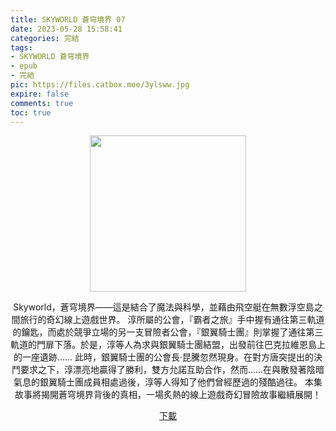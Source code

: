 ```yaml
---
title: SKYWORLD 蒼穹境界 07
date: 2023-05-28 15:58:41
categories: 完結
tags:
- SKYWORLD 蒼穹境界
- epub
- 完結
pic: https://files.catbox.moe/3ylsww.jpg
expire: false
comments: true
toc: true
---
```


<div style="text-align:center" class="kratos-post-content">

<img width="250px" src="https://files.catbox.moe/3ylsww.jpg">

<p>
Skyworld，蒼穹境界——這是結合了魔法與科學，並藉由飛空艇在無數浮空島之間旅行的奇幻線上遊戲世界。
淳所屬的公會，『霸者之旅』手中握有通往第三軌道的鑰匙，而處於競爭立場的另一支冒險者公會，『銀翼騎士團』則掌握了通往第三軌道的門扉下落。於是，淳等人為求與銀翼騎士團結盟，出發前往巴克拉維恩島上的一座遺跡......
此時，銀翼騎士團的公會長·昆騰忽然現身。在對方唐突提出的決鬥要求之下，淳漂亮地贏得了勝利，雙方允諾互助合作，然而......在與散發著陰暗氣息的銀翼騎士團成員相處過後，淳等人得知了他們曾經歷過的殘酷過往。
本集故事將揭開蒼穹境界背後的真相，一場炙熱的線上遊戲奇幻冒險故事繼續展開！
</p>

<p>
<a href="https://epubdatabase.azurewebsites.net/EBOOKS/EPUB/完結/SKYWORLD蒼穹境界/SKYWORLD蒼穹境界7.epub?download=1">下載</a>
</p>

</div>